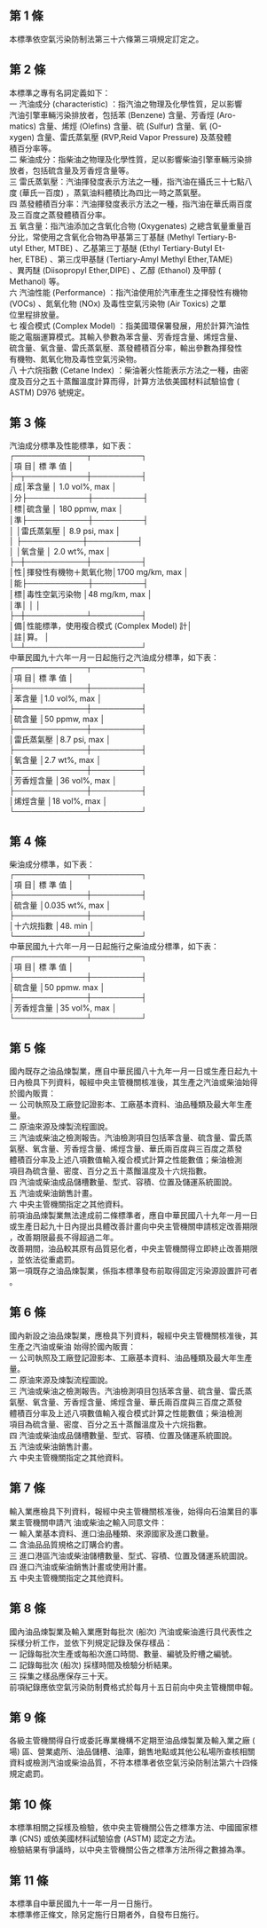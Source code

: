第 1 條
-------
本標準依空氣污染防制法第三十六條第三項規定訂定之。

第 2 條
-------
本標準之專有名詞定義如下：  
一  汽油成分 (characteristic) ：指汽油之物理及化學性質，足以影響  
    汽油引擎車輛污染排放者，包括苯 (Benzene)  含量、芳香烴 (Aro-  
    matics) 含量、烯烴 (Olefins)  含量、硫 (Sulfur) 含量、氧 (O-  
    xygen)  含量、雷氏蒸氣壓 (RVP,Reid Vapor Pressure)  及蒸發體  
    積百分率等。  
二  柴油成分：指柴油之物理及化學性質，足以影響柴油引擎車輛污染排  
    放者，包括硫含量及芳香烴含量等。  
三  雷氏蒸氣壓：汽油揮發度表示方法之一種，指汽油在攝氏三十七點八  
    度 (華氏一百度) ，蒸氣油料體積比為四比一時之蒸氣壓。  
四  蒸發體積百分率：汽油揮發度表示方法之一種，指汽油在華氏兩百度  
    及三百度之蒸發體積百分率。  
五  氧含量：指汽油添加之含氧化合物 (Oxygenates) 之總含氧量重量百  
    分比，常使用之含氧化合物為甲基第三丁基醚 (Methyl Tertiary-B-  
    utyl Ether, MTBE) 、乙基第三丁基醚 (Ethyl Tertiary-Butyl Et-  
    her, ETBE)  、第三戊甲基醚 (Tertiary-Amyl Methyl Ether,TAME)  
    、異丙醚 (Diisopropyl Ether,DIPE) 、乙醇 (Ethanol)  及甲醇 (  
    Methanol) 等。  
六  汽油性能 (Performance)  ：指汽油使用於汽車產生之揮發性有機物  
     (VOCs) 、氮氧化物 (NOx)  及毒性空氣污染物 (Air Toxics) 之單  
    位里程排放量。  
七  複合模式 (Complex Model)  ：指美國環保署發展，用於計算汽油性  
    能之電腦運算模式。其輸入參數為苯含量、芳香烴含量、烯烴含量、  
    硫含量、氧含量、雷氏蒸氣壓、蒸發體積百分率，輸出參數為揮發性  
    有機物、氮氧化物及毒性空氣污染物。  
八  十六烷指數 (Cetane Index) ：柴油著火性能表示方法之一種，由密  
    度及百分之五十蒸餾溫度計算而得，計算方法依美國材料試驗協會 (  
    ASTM) D976  號規定。

第 3 條
-------
汽油成分標準及性能標準，如下表：  
┌─────────────┬─────────┐  
│項                      目│  標    準    值  │  
├─┬───────────┼─────────┤  
│成│苯含量                │  1.0 vol%, max   │  
│分├───────────┼─────────┤  
│標│硫含量                │  180 ppmw, max   │  
│準├───────────┼─────────┤  
│  │雷氏蒸氣壓            │  8.9 psi, max    │  
│  ├───────────┼─────────┤  
│  │氧含量                │  2.0 wt%, max    │  
├─┼───────────┼─────────┤  
│性│揮發性有機物＋氮氧化物│1700 mg/km, max   │  
│能├───────────┼─────────┤  
│標│毒性空氣污染物        │48 mg/km, max     │  
│準│                      │                  │  
├─┼───────────┴─────────┤  
│備│性能標準，使用複合模式 (Complex Model)  計│  
│註│算。                                      │  
└─┴─────────────────────┘  
中華民國九十六年一月一日起施行之汽油成分標準，如下表：  
┌─────────────┬─────────┐  
│項                      目│  標    準    值  │  
├─────────────┼─────────┤  
│苯含量                    │1.0 vol%, max     │  
├─────────────┼─────────┤  
│硫含量                    │50 ppmw, max      │  
├─────────────┼─────────┤  
│雷氏蒸氣壓                │8.7 psi, max      │  
├─────────────┼─────────┤  
│氧含量                    │2.7 wt%, max      │  
├─────────────┼─────────┤  
│芳香烴含量                │36 vol%, max      │  
├─────────────┼─────────┤  
│烯烴含量                  │18 vol%, max      │  
└─────────────┴─────────┘

第 4 條
-------
柴油成分標準，如下表：  
┌─────────────┬─────────┐  
│項                      目│  標    準    值  │  
├─────────────┼─────────┤  
│硫含量                    │0.035 wt%, max    │  
├─────────────┼─────────┤  
│十六烷指數                │48. min           │  
└─────────────┴─────────┘  
中華民國九十六年一月一日起施行之柴油成分標準，如下表：  
┌─────────────┬─────────┐  
│項                      目│  標    準    值  │  
├─────────────┼─────────┤  
│硫含量                    │50 ppmw. max      │  
├─────────────┼─────────┤  
│芳香烴含量                │35 vol%, max      │  
└─────────────┴─────────┘

第 5 條
-------
國內既存之油品煉製業，應自中華民國八十九年一月一日或生產日起九十  
日內檢具下列資料，報經中央主管機關核准後，其生產之汽油或柴油始得  
於國內販賣：  
一  公司執照及工廠登記證影本、工廠基本資料、油品種類及最大年生產  
    量。  
二  原油來源及煉製流程圖說。  
三  汽油或柴油之檢測報告。汽油檢測項目包括苯含量、硫含量、雷氏蒸  
    氣壓、氧含量、芳香烴含量、烯烴含量、華氏兩百度與三百度之蒸發  
    體積百分率及上述八項數值輸入複合模式計算之性能數值；柴油檢測  
    項目為硫含量、密度、百分之五十蒸餾溫度及十六烷指數。  
四  汽油或柴油成品儲槽數量、型式、容積、位置及儲運系統圖說。  
五  汽油或柴油銷售計畫。  
六  中央主管機關指定之其他資料。  
前項油品煉製業無法達成前二條標準者，應自中華民國八十九年一月一日  
或生產日起九十日內提出具體改善計畫向中央主管機關申請核定改善期限  
，改善期限最長不得超過二年。  
改善期間，油品較其原有品質惡化者，中央主管機關得立即終止改善期限  
，並依法從重處罰。  
第一項既存之油品煉製業，係指本標準發布前取得固定污染源設置許可者  
。

第 6 條
-------
國內新設之油品煉製業，應檢具下列資料，報經中央主管機關核准後，其  
生產之汽油或柴油 始得於國內販賣：  
一  公司執照及工廠登記證影本、工廠基本資料、油品種類及最大年生產  
    量。  
二  原油來源及煉製流程圖說。  
三  汽油或柴油之檢測報告。汽油檢測項目包括苯含量、硫含量、雷氏蒸  
    氣壓、氧含量、芳香烴含量、烯烴含量、華氏兩百度與三百度之蒸發  
    體積百分率及上述八項數值輸入複合模式計算之性能數值；柴油檢測  
    項目為硫含量、密度、百分之五十蒸餾溫度及十六烷指數。  
四  汽油或柴油成品儲槽數量、型式、容積、位置及儲運系統圖說。  
五  汽油或柴油銷售計畫。  
六  中央主管機關指定之其他資料。

第 7 條
-------
輸入業應檢具下列資料，報經中央主管機關核准後，始得向石油業目的事  
業主管機關申請汽 油或柴油之輸入同意文件：  
一  輸入業基本資料、進口油品種類、來源國家及進口數量。  
二  含油品品質規格之訂購合約書。  
三  進口港區汽油或柴油儲槽數量、型式、容積、位置及儲運系統圖說。  
四  進口汽油或柴油銷售計畫或使用計畫。  
五  中央主管機關指定之其他資料。

第 8 條
-------
國內油品煉製業及輸入業應對每批次 (船次) 汽油或柴油進行具代表性之  
採樣分析工作，並依下列規定記錄及保存樣品：  
一  記錄每批次生產或每船次進口時間、數量、編號及貯槽之編號。  
二  記錄每批次 (船次) 採樣時間及檢驗分析結果。  
三  採集之樣品應保存三十天。  
前項紀錄應依空氣污染防制費格式於每月十五日前向中央主管機關申報。

第 9 條
-------
各級主管機關得自行或委託專業機構不定期至油品煉製業及輸入業之廠 (  
場) 區、營業處所、油品儲槽、油庫，銷售地點或其他公私場所查核相關  
資料或檢測汽油或柴油品質，不符本標準者依空氣污染防制法第六十四條  
規定處罰。

第 10 條
--------
本標準相關之採樣及檢驗，依中央主管機關公告之標準方法、中國國家標  
準 (CNS)  或依美國材料試驗協會 (ASTM) 認定之方法。  
檢驗結果有爭議時，以中央主管機關公告之標準方法所得之數據為準。

第 11 條
--------
本標準自中華民國九十一年一月一日施行。  
本標準修正條文，除另定施行日期者外，自發布日施行。

